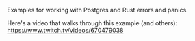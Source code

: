 Examples for working with Postgres and Rust errors and panics.

Here's a video that walks through this example (and others):
   https://www.twitch.tv/videos/670479038